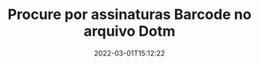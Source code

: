 ---
############################# Static ############################
layout: "auto-gen-signature"
date: 2022-03-01T15:12:22
draft: false
operation: Search
signaturetype: Barcode
fileformat: Dotm
productName: Java
lang: pt
productCode: java
otherformats: pdf doc docx docm dot dotm dotx odt ott rtf xls xlsx xlsm xlsb csv ods ots xltx xltm ppt pptx pps ppsx odp otp potx potm pptm ppsm png jpg bmp gif tiff svg webp wmf
breadcrumb: Search Barcode signatures at Dotm with Java

############################# Head ############################
head_title: "Procure por assinaturas Barcode no arquivo Dotm em Java"
head_description: "Use Java para pesquisar assinaturas Barcode em arquivos Dotm usando algumas linhas de código."

############################# Header ############################
title: "Procure por assinaturas Barcode no arquivo Dotm"
description: "A API nativa do Java permite pesquisar assinaturas Barcode em arquivos Dotm já assinados. Realize uma pesquisa avançada de assinatura eletrônica em seus documentos Dotm usando algumas linhas de código."
bg_image: "https://cms.admin.containerize.com/templates/aspose/App_Themes/V3/images/bg/header1.png"
bg_overlay: false
button:
    enable: true

############################# SubMenu ############################
submenu:
    enable: true

    left:
        img_alt: "GroupDocs.Signature for Java"
        image: "https://cms.admin.containerize.com/templates/groupdocs/images/product-logos/90x90-noborder/groupdocsature-java.png"
        product: "GroupDocs.Signature"
        platform: "Java"



############################# About ############################
about:
    enable: true
    title: "Sobre a API GroupDocs.Signature for Java"
    content: |
        [GroupDocs.Signature for Java](https://products.groupdocs.com/signature/java/) fornece a API Java para processar documentos usando vários tipos de assinatura, como textos, imagens, certificados digitais, códigos de barras, códigos QR, carimbos ou metadados. Os usuários podem adicionar, excluir, atualizar, verificar ou pesquisar assinaturas eletrônicas em PDFs, documentos do MS Word, pastas de trabalho do MS Excel, apresentações do MS PowerPoint, arquivos do Adobe Photoshop e vários formatos de imagem, com suporte adicional para personalizar as propriedades das assinaturas conforme necessário.
    

############################# Steps ############################
steps:
    enable: true
    title_left: "Como pesquisar assinaturas de Barcode em Dotm"
    content_left: |
        [GroupDocs.Signature for Java](https://products.groupdocs.com/signature/java/) torna mais fácil para os desenvolvedores do Java pesquisar assinaturas Barcode em arquivos Dotm de seus aplicativos implementando algumas etapas fáceis.
        
        * Crie uma nova instância da classe Signature e passe o caminho do documento de origem como um parâmetro de construtor.
        * Instancie o objeto SearchOptions de acordo com seus requisitos e especifique as opções de pesquisa.
        * Chame o método Search da instância da classe Signature e passe SearchOptions para ele.
        * Processe os resultados da pesquisa de acordo com suas demandas.

    title_right: "Requisitos de sistema"
    content_right: |
        GroupDocs.Signature for Java são compatíveis com todas as principais plataformas e sistemas operacionais. Antes de executar o código abaixo, certifique-se de ter os seguintes pré-requisitos instalados em seu sistema.

        * Sistemas operacionais: Microsoft Windows, Linux, MacOS
        * Ambientes de desenvolvimento: NetBeans, Intellij IDEA, Eclipse, etc.
        * Java runtime: J2SE 6.0 and above
        * Faça o download da versão mais recente do GroupDocs.Signature for Java de [Maven](https://repository.groupdocs.com/webapp/#/artifacts/browse/tree/General/repo/com/groupdocs/groupdocs-signature)
         
    code: |
        ```java    
        
        // Set up input Dotm file
        String filePath = "input.dotm";

        // Instantiate Signature for input file
        Signature signature = new Signature(filePath);

        //Create search options
        BarcodeSearchOptions options = new BarcodeSearchOptions();

        // specify special pages to search on 
        options.setAllPages(false);
        // single page number
        options.setPageNumber(1);
        // specify text match type
        options.setMatchType(TextMatchType.Contains);
        // specify text pattern to search
        options.setText("Text signature");
        // return  Barcode images for processing
        options.setReturnContent(true);
        // set up type of returned  Barcode images
        options.setReturnContentType(FileType.PNG);
                            
        // search for Barcode signatures in Dotm document
        List<BarcodeSignature> signatures = signature.search(BarcodeSignature.class, options);

        // process signatures which were found 
        signatures.forEach(item -> System.out.println(item.toString()));

        ```

############################# Demos ############################
demos:
    enable: true
    title: "Pesquise por Barcode assinaturas eletrônicas Demonstração ao vivo"
    content: |
       Pesquise no documento várias assinaturas eletrônicas para arquivos Dotm agora mesmo visitando o site do [GroupDocs.Signature App](https://products.groupdocs.app/signature/family).

        
############################# More Formats ############################
more_formats:
    enable: true
    title: "Pesquise outras assinaturas Barcode usando Java"
    content: |
        "Pesquisa de assinaturas eletrônicas em vários documentos. Encontre assinaturas de um dos formatos de arquivo populares, conforme mostrado abaixo."
    format: 
           
       
back_to_top:
    enable: true
---